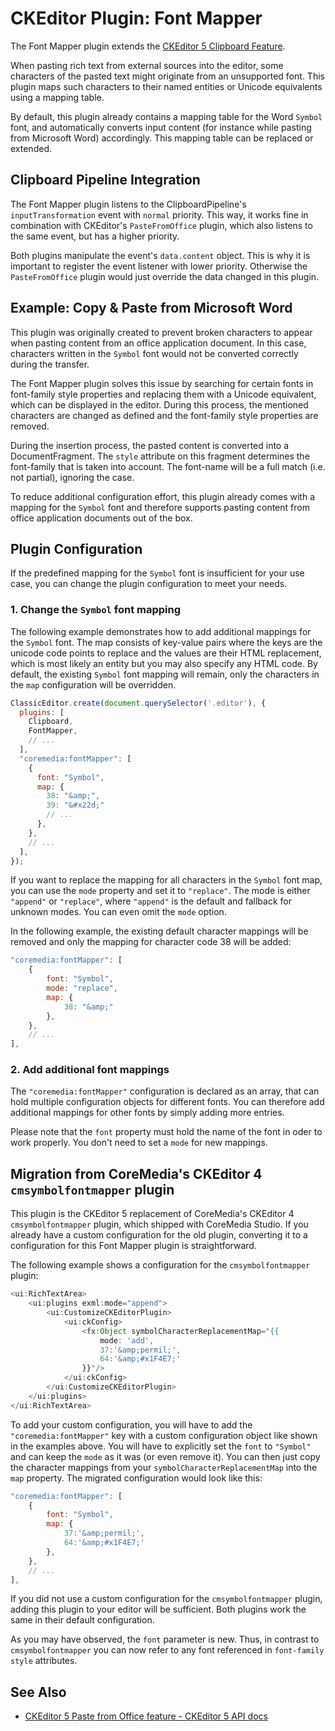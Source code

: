 # CKEditor Plugin: Font Mapper

The Font Mapper plugin extends the
[CKEditor 5 Clipboard Feature][cke5:docs:clipboard:feature].

When pasting rich text from external sources into the editor, some characters
of the pasted text might originate from an unsupported font. This plugin maps
such characters to their named entities or Unicode equivalents using a
mapping table.

By default, this plugin already contains a mapping table for the Word 
`Symbol` font, and automatically converts input content (for instance while
pasting from Microsoft Word) accordingly. This mapping table can be replaced
or extended.

## Clipboard Pipeline Integration

The Font Mapper plugin listens to the ClipboardPipeline's
`inputTransformation` event with `normal` priority. This way, it works fine
in combination with CKEditor's `PasteFromOffice` plugin, which also listens
to the same event, but has a higher priority.

Both plugins manipulate the event's `data.content` object. This is why it
is important to register the event listener with lower priority. Otherwise
the `PasteFromOffice` plugin would just override the data changed in this
plugin.

## Example: Copy & Paste from Microsoft Word

This plugin was originally created to prevent broken characters to appear
when pasting content from an office application document. In this case,
characters written in the `Symbol` font would not be converted correctly
during the transfer.

The Font Mapper plugin solves this issue by searching for certain fonts in
font-family style properties and replacing them with a Unicode equivalent,
which can be displayed in the editor. During this process, the mentioned
characters are changed as defined and the font-family style properties are
removed.

During the insertion process, the pasted content is converted into a
DocumentFragment. The `style` attribute on this fragment determines the
font-family that is taken into account. The font-name will be a full match
(i.e. not partial), ignoring the case.

To reduce additional configuration effort, this plugin already comes with a
mapping for the `Symbol` font and therefore supports pasting content from
office application documents out of the box.

## Plugin Configuration

If the predefined mapping for the `Symbol` font is insufficient for your
use case, you can change the plugin configuration to meet your needs. 

### 1. Change the `Symbol` font mapping

The following example demonstrates how to add additional mappings for the
`Symbol` font. The map consists of key-value pairs where the keys are the
unicode code points to replace and the values are their HTML replacement, which
is most likely an entity but you may also specify any HTML code.
By default, the existing `Symbol` font mapping will remain, only the
characters in the `map` configuration will be overridden.

```javascript
ClassicEditor.create(document.querySelector('.editor'), {
  plugins: [
    Clipboard,
    FontMapper,
    // ...
  ],
  "coremedia:fontMapper": [
    {
      font: "Symbol",
      map: {
        38: "&amp;",
        39: "&#x22d;"
        // ...
      },
    },
    // ...
  ],
});
```

If you want to replace the mapping for all characters in the `Symbol` font map,
you can use the `mode` property and set it to `"replace"`. The mode is either
`"append"` or `"replace"`, where `"append"` is the default and fallback for
unknown modes. You can even omit the `mode` option.

In the following example, the existing default character mappings will be
removed and only the mapping for character code 38 will be added:

```javascript
"coremedia:fontMapper": [
    {
        font: "Symbol",
        mode: "replace",
        map: {
            38: "&amp;"
        },
    },
    // ...
],
```

### 2. Add additional font mappings

The `"coremedia:fontMapper"` configuration is declared as an array, that
can hold multiple configuration objects for different fonts. You can therefore
add additional mappings for other fonts by simply adding more entries. 

Please note that the `font` property must hold the name of the font in oder
to work properly. You don't need to set a `mode` for new mappings.

## Migration from CoreMedia's CKEditor 4 `cmsymbolfontmapper` plugin

This plugin is the CKEditor 5 replacement of CoreMedia's CKEditor 4
`cmsymbolfontmapper` plugin, which shipped with CoreMedia Studio.
If you already have a custom configuration for the old plugin,
converting it to a configuration for this Font Mapper plugin
is straightforward.

The following example shows a configuration for the `cmsymbolfontmapper` plugin:

```javascript
<ui:RichTextArea>
    <ui:plugins exml:mode="append">
        <ui:CustomizeCKEditorPlugin>
            <ui:ckConfig>
                <fx:Object symbolCharacterReplacementMap="{{
                    mode: 'add',
                    37:'&amp;permil;',
                    64:'&amp;#x1F4E7;'
                }}"/>
            </ui:ckConfig>
        </ui:CustomizeCKEditorPlugin>
    </ui:plugins>
</ui:RichTextArea>
```

To add your custom configuration, you will have to add
the `"coremedia:fontMapper"` key with a custom configuration object like shown
in the examples above. You will have to explicitly set the `font` to `"Symbol"`
and can keep the `mode` as it was (or even remove it). You can then just copy
the character mappings from your `symbolCharacterReplacementMap` into the `map`
property. The migrated configuration would look like this:

```javascript
"coremedia:fontMapper": [
    {
        font: "Symbol",
        map: {
            37:'&amp;permil;',
            64:'&amp;#x1F4E7;'
        },
    },
    // ...
],
```

If you did not use a custom configuration for the 
`cmsymbolfontmapper` plugin, adding this plugin to your editor
will be sufficient. Both plugins work the same in their default
configuration.

As you may have observed, the `font` parameter is new. Thus,
in contrast to `cmsymbolfontmapper` you can now refer to any
font referenced in `font-family` `style` attributes.

## See Also

* [CKEditor 5 Paste from Office feature - CKEditor 5 API docs](https://ckeditor.com/docs/ckeditor5/latest/api/paste-from-office.html)

 [cke5:docs:clipboard:feature]: <https://ckeditor.com/docs/ckeditor5/latest/framework/guides/deep-dive/clipboard.html> "Clipboard - CKEditor 5 Documentation"
